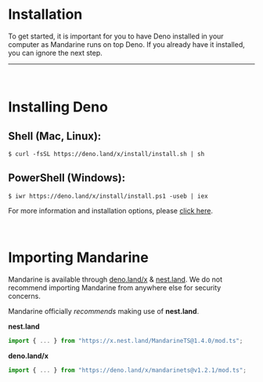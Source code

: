 # Installation
To get started, it is important for you to have Deno installed in your computer as Mandarine runs on top Deno. If you already have it installed, you can ignore the next step.

-----------
&nbsp;

# Installing Deno

## Shell (Mac, Linux):
```shell script
$ curl -fsSL https://deno.land/x/install/install.sh | sh
```

## PowerShell (Windows):
```shell script
$ iwr https://deno.land/x/install/install.ps1 -useb | iex
```

For more information and installation options, please [click here](https://deno.land/#installation).

&nbsp;

# Importing Mandarine
Mandarine is available through [deno.land/x](https://deno.land/x/mandarinets) & [nest.land](https://nest.land/package/MandarineTS). We do not recommend importing Mandarine from anywhere else for security concerns.

Mandarine officially _recommends_ making use of **nest.land**. 

**nest.land**
```ts
import { ... } from "https://x.nest.land/MandarineTS@1.4.0/mod.ts";
```
 
**deno.land/x**
```ts
import { ... } from "https://deno.land/x/mandarinets@v1.2.1/mod.ts";
```
